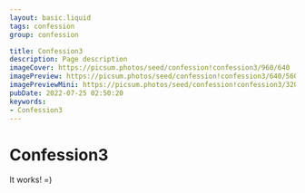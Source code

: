 ```yaml
---
layout: basic.liquid
tags: confession
group: confession

title: Confession3
description: Page description
imageCover: https://picsum.photos/seed/confession!confession3/960/640
imagePreview: https://picsum.photos/seed/confession!confession3/640/560
imagePreviewMini: https://picsum.photos/seed/confession!confession3/320/240
pubDate: 2022-07-25 02:50:20
keywords:
- Confession3
---
```


# Confession3

It works! =)
